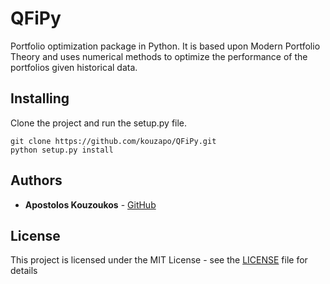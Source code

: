 # QFiPy
Portfolio optimization package in Python. It is based upon Modern
Portfolio Theory and uses numerical methods to optimize the performance of the portfolios
given historical data.

## Installing
Clone the project and run the setup.py file.

```
git clone https://github.com/kouzapo/QFiPy.git
python setup.py install
```

## Authors

* **Apostolos Kouzoukos** - [GitHub](https://github.com/kouzapo)

## License

This project is licensed under the MIT License - see the [LICENSE](LICENSE) file for details

